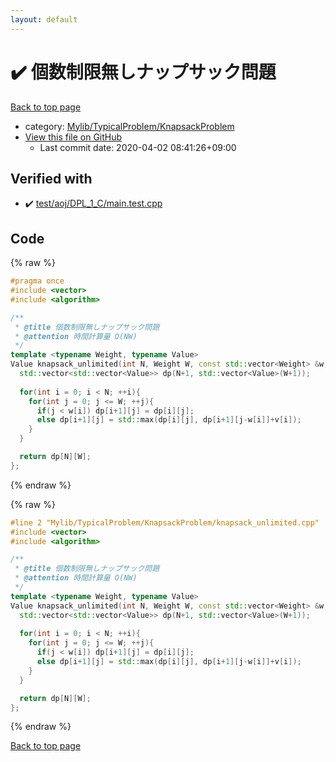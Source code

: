 ```yaml
---
layout: default
---
```


<!-- mathjax config similar to math.stackexchange -->
<script type="text/javascript" async
  src="https://cdnjs.cloudflare.com/ajax/libs/mathjax/2.7.5/MathJax.js?config=TeX-MML-AM_CHTML">
</script>
<script type="text/x-mathjax-config">
  MathJax.Hub.Config({
    TeX: { equationNumbers: { autoNumber: "AMS" }},
    tex2jax: {
      inlineMath: [ ['$','$'] ],
      processEscapes: true
    },
    "HTML-CSS": { matchFontHeight: false },
    displayAlign: "left",
    displayIndent: "2em"
  });
</script>

<script type="text/javascript" src="https://cdnjs.cloudflare.com/ajax/libs/jquery/3.4.1/jquery.min.js"></script>
<script src="https://cdn.jsdelivr.net/npm/jquery-balloon-js@1.1.2/jquery.balloon.min.js" integrity="sha256-ZEYs9VrgAeNuPvs15E39OsyOJaIkXEEt10fzxJ20+2I=" crossorigin="anonymous"></script>
<script type="text/javascript" src="../../../../assets/js/copy-button.js"></script>
<link rel="stylesheet" href="../../../../assets/css/copy-button.css" />


# :heavy_check_mark: 個数制限無しナップサック問題

<a href="../../../../index.html">Back to top page</a>

* category: <a href="../../../../index.html#4bc951e5ca9130b2259fc85dc53eb972">Mylib/TypicalProblem/KnapsackProblem</a>
* <a href="{{ site.github.repository_url }}/blob/master/Mylib/TypicalProblem/KnapsackProblem/knapsack_unlimited.cpp">View this file on GitHub</a>
    - Last commit date: 2020-04-02 08:41:26+09:00




## Verified with

* :heavy_check_mark: <a href="../../../../verify/test/aoj/DPL_1_C/main.test.cpp.html">test/aoj/DPL_1_C/main.test.cpp</a>


## Code

<a id="unbundled"></a>
{% raw %}
```cpp
#pragma once
#include <vector>
#include <algorithm>

/**
 * @title 個数制限無しナップサック問題
 * @attention 時間計算量 O(NW)
 */
template <typename Weight, typename Value>
Value knapsack_unlimited(int N, Weight W, const std::vector<Weight> &w, const std::vector<Value> &v){
  std::vector<std::vector<Value>> dp(N+1, std::vector<Value>(W+1));
  
  for(int i = 0; i < N; ++i){
    for(int j = 0; j <= W; ++j){
      if(j < w[i]) dp[i+1][j] = dp[i][j];
      else dp[i+1][j] = std::max(dp[i][j], dp[i+1][j-w[i]]+v[i]);
    }
  }

  return dp[N][W];
};

```
{% endraw %}

<a id="bundled"></a>
{% raw %}
```cpp
#line 2 "Mylib/TypicalProblem/KnapsackProblem/knapsack_unlimited.cpp"
#include <vector>
#include <algorithm>

/**
 * @title 個数制限無しナップサック問題
 * @attention 時間計算量 O(NW)
 */
template <typename Weight, typename Value>
Value knapsack_unlimited(int N, Weight W, const std::vector<Weight> &w, const std::vector<Value> &v){
  std::vector<std::vector<Value>> dp(N+1, std::vector<Value>(W+1));
  
  for(int i = 0; i < N; ++i){
    for(int j = 0; j <= W; ++j){
      if(j < w[i]) dp[i+1][j] = dp[i][j];
      else dp[i+1][j] = std::max(dp[i][j], dp[i+1][j-w[i]]+v[i]);
    }
  }

  return dp[N][W];
};

```
{% endraw %}

<a href="../../../../index.html">Back to top page</a>

